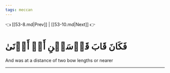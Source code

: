 ```yaml
---
tags: meccan
---
```


👈 [[53-8.md|Prev]] | [[53-10.md|Next]] 👉

# فَكَانَ قَابَ قَوۡسَيۡنِ أَوۡ أَدۡنَىٰ

And was at a distance of two bow lengths or nearer

---


